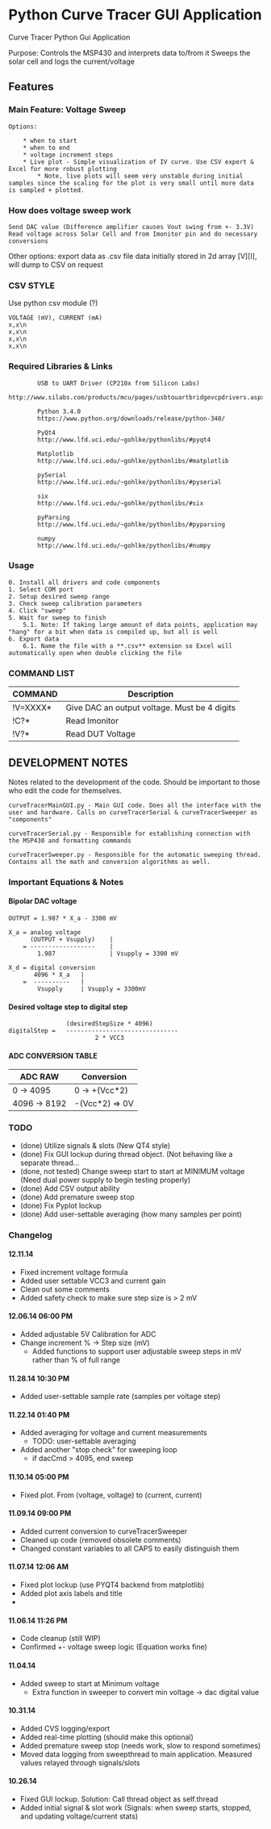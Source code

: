 Python Curve Tracer GUI Application
===================================

Curve Tracer Python Gui Application

Purpose:    Controls the MSP430 and interprets data to/from it
            Sweeps the solar cell and logs the current/voltage


## Features

### Main Feature: Voltage Sweep

    Options: 

        * when to start
        * when to end
        * voltage increment steps 
        * Live plot - Simple visualization of IV curve. Use CSV export & Excel for more robust plotting
            * Note, live plots will seem very unstable during initial samples since the scaling for the plot is very small until more data is sampled + plotted.

### How does voltage sweep work

    Send DAC value (Difference amplifier causes Vout swing from +- 3.3V)
    Read voltage across Solar Cell and from Imonitor pin and do necessary conversions

Other options:
    export data as .csv file
    data initially stored in 2d array [V][I], will dump to CSV on request

### CSV STYLE

Use python csv module (?)

    VOLTAGE (mV), CURRENT (mA)
    x,x\n
    x,x\n
    x,x\n
    x,x\n


### Required Libraries & Links

            USB to UART Driver (CP210x from Silicon Labs)
            http://www.silabs.com/products/mcu/pages/usbtouartbridgevcpdrivers.aspx
            
            Python 3.4.0
            https://www.python.org/downloads/release/python-340/

            PyQt4
            http://www.lfd.uci.edu/~gohlke/pythonlibs/#pyqt4

            Matplotlib
            http://www.lfd.uci.edu/~gohlke/pythonlibs/#matplotlib

            pySerial
            http://www.lfd.uci.edu/~gohlke/pythonlibs/#pyserial
            
            six
            http://www.lfd.uci.edu/~gohlke/pythonlibs/#six
            
            pyParsing
            http://www.lfd.uci.edu/~gohlke/pythonlibs/#pyparsing
            
            numpy
            http://www.lfd.uci.edu/~gohlke/pythonlibs/#numpy

### Usage

    0. Install all drivers and code components
    1. Select COM port
    2. Setup desired sweep range
    3. Check sweep calibration parameters
    4. Click "sweep"
    5. Wait for sweep to finish
        5.1. Note: If taking large amount of data points, application may "hang" for a bit when data is compiled up, but all is well
    6. Export data
        6.1. Name the file with a **.csv** extension so Excel will automatically open when double clicking the file


### COMMAND LIST

| COMMAND   | Description                                  |
| --------- | -------------------------------------------- |
| !V=XXXX\* | Give DAC an output voltage. Must be 4 digits |
| !C?\*     | Read Imonitor                                |
| !V?\*     | Read DUT Voltage                             |




## DEVELOPMENT NOTES

Notes related to the development of the code. Should be important to those who edit the code for themselves.


    curveTracerMainGUI.py - Main GUI code. Does all the interface with the user and hardware. Calls on curveTracerSerial & curveTracerSweeper as "components"

    curveTracerSerial.py - Responsible for establishing connection with the MSP430 and formatting commands

    curveTracerSweeper.py - Responsible for the automatic sweeping thread. Contains all the math and conversion algorithms as well.


### Important Equations & Notes

#### Bipolar DAC voltage 
    
    OUTPUT = 1.987 * X_a - 3300 mV
    
    X_a = analog voltage
          (OUTPUT + Vsupply)    |
        = ------------------    |
            1.987               | Vsupply = 3300 mV

    X_d = digital conversion
           4096 * X_a   |
        =  ----------   |
            Vsupply     | Vsupply = 3300mV

#### Desired voltage step to digital step

                    (desiredStepSize * 4096)
    digitalStep =   -------------------------------
                            2 * VCC3

#### ADC CONVERSION TABLE

| ADC RAW       | Conversion           |
| ------------- | -------------------- |
| 0 -> 4095     | 0 -> +(Vcc\*2)       |
| 4096 -> 8192  | -(Vcc\*2) => 0V      |
### TODO

* (done) Utilize signals & slots (New QT4 style)
* (done) Fix GUI lockup during thread object. (Not behaving like a separate thread...
* (done, not tested) Change sweep start to start at MINIMUM voltage (Need dual power supply to begin testing properly)
* (done) Add CSV output ability
* (done) Add premature sweep stop
* (done) Fix Pyplot lockup
* (done) Add user-settable averaging (how many samples per point)


### Changelog
#### 12.11.14
* Fixed increment voltage formula
* Added user settable VCC3 and current gain 
* Clean out some comments
* Added safety check to make sure step size is > 2 mV

#### 12.06.14 06:00 PM
* Added adjustable 5V Calibration for ADC 
* Change increment % -> Step size (mV)
    * Added functions to support user adjustable sweep steps in mV rather than % of full range

#### 11.28.14 10:30 PM
* Added user-settable sample rate (samples per voltage step)

#### 11.22.14 01:40 PM
* Added averaging for voltage and current measurements
    * TODO: user-settable averaging
* Added another "stop check" for sweeping loop
    * if dacCmd > 4095, end sweep

#### 11.10.14 05:00 PM
* Fixed plot. From (voltage, voltage) to (current, current)

#### 11.09.14 09:00 PM
* Added current conversion to curveTracerSweeper
* Cleaned up code (removed obsolete comments)
* Changed constant variables to all CAPS to easily distinguish them

#### 11.07.14 12:06 AM
* Fixed plot lockup (use PYQT4 backend from matplotlib)
* Added plot axis labels and title
* 

#### 11.06.14 11:26 PM
* Code cleanup (still WIP)
* Confirmed +- voltage sweep logic (Equation works fine)


#### 11.04.14
* Added sweep to start at Minimum voltage
    * Extra function in sweeper to convert min voltage -> dac digital value

#### 10.31.14
* Added CVS logging/export
* Added real-time plotting (should make this optional)
* Added premature sweep stop (needs work, slow to respond sometimes)
* Moved data logging from sweepthread to main application. Measured values relayed through signals/slots


#### 10.26.14
* Fixed GUI lockup. Solution: Call thread object as self.thread
* Added initial signal & slot work (Signals: when sweep starts, stopped, and updating voltage/current stats)
 
